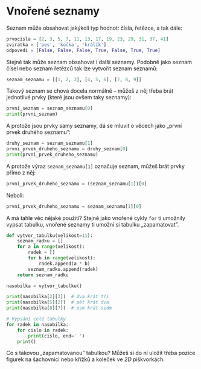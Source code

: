 # Vnořené seznamy

Seznam může obsahovat jakýkoli typ hodnot: čísla, řetězce, a tak dále:

```python
prvocisla = [2, 3, 5, 7, 11, 13, 17, 19, 23, 29, 31, 37, 41]
zviratka = ['pes', 'kočka', 'králík']
odpovedi = [False, False, False, True, False, True, True]
```

Stejně tak může seznam obsahovat i další seznamy.
Podobně jako seznam čísel nebo seznam řetězců tak lze vytvořit seznam seznamů:

```python
seznam_seznamu = [[1, 2, 3], [4, 5, 6], [7, 8, 9]]
```

Takový seznam se chová docela normálně – můžeš z něj třeba brát jednotlivé
prvky (které jsou ovšem taky seznamy):

```python
prvni_seznam = seznam_seznamu[0]
print(prvni_seznam)
```

A protože jsou prvky samy seznamy,
dá se mluvit o věcech jako „první prvek druhého seznamu”:

```python
druhy_seznam = seznam_seznamu[1]
prvni_prvek_druheho_seznamu = druhy_seznam[0]
print(prvni_prvek_druheho_seznamu)
```

A protože výraz `seznam_seznamu[1]`
označuje seznam, můžeš brát prvky přímo z něj:

```python
prvni_prvek_druheho_seznamu = (seznam_seznamu[1])[0]
```

Neboli:

```python
prvni_prvek_druheho_seznamu = seznam_seznamu[1][0]
```

A má tahle věc nějaké použití?
Stejně jako vnořené cykly `for` ti umožnily vypsat tabulku, vnořené seznamy
ti umožní si tabulku „zapamatovat”.

```python
def vytvor_tabulku(velikost=11):
    seznam_radku = []
    for a in range(velikost):
        radek = []
        for b in range(velikost):
            radek.append(a * b)
        seznam_radku.append(radek)
    return seznam_radku

nasobilka = vytvor_tabulku()

print(nasobilka[2][3])  # dva krát tři
print(nasobilka[5][2])  # pět krát dva
print(nasobilka[8][7])  # osm krát sedm

# Vypsání celé tabulky
for radek in nasobilka:
    for cislo in radek:
        print(cislo, end=' ')
    print()
```

Co s takovou „zapamatovanou” tabulkou?
Můžeš si do ní uložit třeba pozice
figurek na šachovnici nebo křížků a koleček
ve *2D* piškvorkách.
